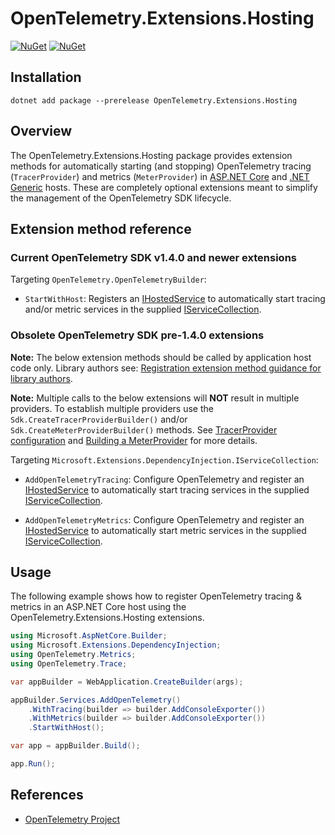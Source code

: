 # OpenTelemetry.Extensions.Hosting

[![NuGet](https://img.shields.io/nuget/v/OpenTelemetry.Extensions.Hosting.svg)](https://www.nuget.org/packages/OpenTelemetry.Extensions.Hosting)
[![NuGet](https://img.shields.io/nuget/dt/OpenTelemetry.Extensions.Hosting.svg)](https://www.nuget.org/packages/OpenTelemetry.Extensions.Hosting)

## Installation

```shell
dotnet add package --prerelease OpenTelemetry.Extensions.Hosting
```

## Overview

The OpenTelemetry.Extensions.Hosting package provides extension methods for
automatically starting (and stopping) OpenTelemetry tracing (`TracerProvider`)
and metrics (`MeterProvider`) in [ASP.NET
 Core](https://learn.microsoft.com/aspnet/core/fundamentals/host/web-host) and
 [.NET Generic](https://learn.microsoft.com/dotnet/core/extensions/generic-host)
 hosts. These are completely optional extensions meant to simplify the
 management of the OpenTelemetry SDK lifecycle.

## Extension method reference

### Current OpenTelemetry SDK v1.4.0 and newer extensions

Targeting `OpenTelemetry.OpenTelemetryBuilder`:

* `StartWithHost`: Registers an
  [IHostedService](https://learn.microsoft.com/dotnet/api/microsoft.extensions.hosting.ihostedservice)
  to automatically start tracing and/or metric services in the supplied
  [IServiceCollection](https://learn.microsoft.com/dotnet/api/microsoft.extensions.dependencyinjection.iservicecollection).

### Obsolete OpenTelemetry SDK pre-1.4.0 extensions

**Note:** The below extension methods should be called by application host code
only. Library authors see: [Registration extension method guidance for library
authors](../../docs/trace/extending-the-sdk/README.md#registration-extension-method-guidance-for-library-authors).

**Note:** Multiple calls to the below extensions will **NOT** result in multiple
providers. To establish multiple providers use the
`Sdk.CreateTracerProviderBuilder()` and/or `Sdk.CreateMeterProviderBuilder()`
methods. See [TracerProvider
configuration](../../docs/trace/customizing-the-sdk/README.md#tracerprovider-configuration)
and [Building a
MeterProvider](../../docs/metrics/customizing-the-sdk/README.md#building-a-meterprovider)
for more details.

Targeting `Microsoft.Extensions.DependencyInjection.IServiceCollection`:

* `AddOpenTelemetryTracing`: Configure OpenTelemetry and register an
  [IHostedService](https://learn.microsoft.com/dotnet/api/microsoft.extensions.hosting.ihostedservice)
  to automatically start tracing services in the supplied
  [IServiceCollection](https://learn.microsoft.com/dotnet/api/microsoft.extensions.dependencyinjection.iservicecollection).

* `AddOpenTelemetryMetrics`: Configure OpenTelemetry and register an
  [IHostedService](https://learn.microsoft.com/dotnet/api/microsoft.extensions.hosting.ihostedservice)
  to automatically start metric services in the supplied
  [IServiceCollection](https://learn.microsoft.com/dotnet/api/microsoft.extensions.dependencyinjection.iservicecollection).

## Usage

The following example shows how to register OpenTelemetry tracing & metrics in
an ASP.NET Core host using the OpenTelemetry.Extensions.Hosting extensions.

```csharp
using Microsoft.AspNetCore.Builder;
using Microsoft.Extensions.DependencyInjection;
using OpenTelemetry.Metrics;
using OpenTelemetry.Trace;

var appBuilder = WebApplication.CreateBuilder(args);

appBuilder.Services.AddOpenTelemetry()
    .WithTracing(builder => builder.AddConsoleExporter())
    .WithMetrics(builder => builder.AddConsoleExporter())
    .StartWithHost();

var app = appBuilder.Build();

app.Run();
```

## References

* [OpenTelemetry Project](https://opentelemetry.io/)
